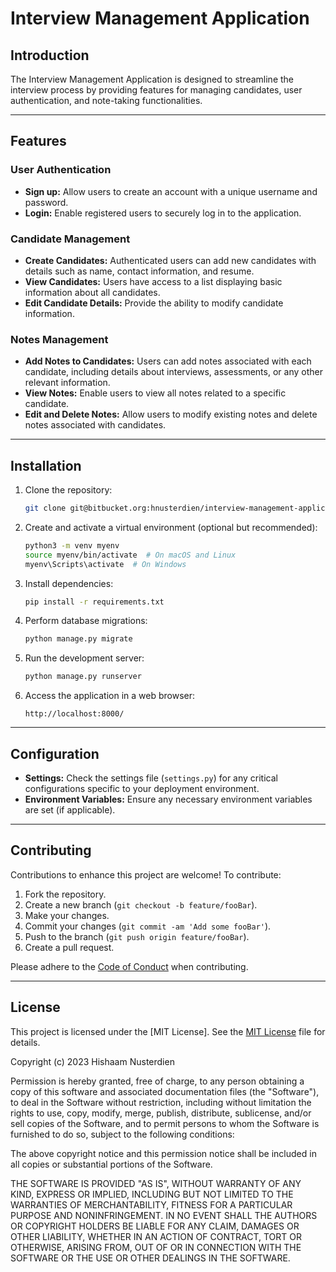 # Interview Management Application

## Introduction

The Interview Management Application is designed to streamline the interview process by providing features for managing candidates, user authentication, and note-taking functionalities.

---

## Features

### User Authentication

- **Sign up:** Allow users to create an account with a unique username and password.
- **Login:** Enable registered users to securely log in to the application.

### Candidate Management

- **Create Candidates:** Authenticated users can add new candidates with details such as name, contact information, and resume.
- **View Candidates:** Users have access to a list displaying basic information about all candidates.
- **Edit Candidate Details:** Provide the ability to modify candidate information.

### Notes Management

- **Add Notes to Candidates:** Users can add notes associated with each candidate, including details about interviews, assessments, or any other relevant information.
- **View Notes:** Enable users to view all notes related to a specific candidate.
- **Edit and Delete Notes:** Allow users to modify existing notes and delete notes associated with candidates.

---

## Installation

1. Clone the repository:

   ```bash
   git clone git@bitbucket.org:hnusterdien/interview-management-application.git
   ```

2. Create and activate a virtual environment (optional but recommended):

   ```bash
   python3 -m venv myenv
   source myenv/bin/activate  # On macOS and Linux
   myenv\Scripts\activate  # On Windows
   ```

3. Install dependencies:

   ```bash
   pip install -r requirements.txt
   ```

4. Perform database migrations:

   ```bash
   python manage.py migrate
   ```

5. Run the development server:

   ```bash
   python manage.py runserver
   ```

6. Access the application in a web browser:

   ```
   http://localhost:8000/
   ```

---

## Configuration

- **Settings:** Check the settings file (`settings.py`) for any critical configurations specific to your deployment environment.
- **Environment Variables:** Ensure any necessary environment variables are set (if applicable).

---

## Contributing

Contributions to enhance this project are welcome! To contribute:

1. Fork the repository.
2. Create a new branch (`git checkout -b feature/fooBar`).
3. Make your changes.
4. Commit your changes (`git commit -am 'Add some fooBar'`).
5. Push to the branch (`git push origin feature/fooBar`).
6. Create a pull request.

Please adhere to the [Code of Conduct](CODE_OF_CONDUCT.md) when contributing.

---

## License

This project is licensed under the [MIT License]. See the [MIT License](https://opensource.org/license/mit/) file for details.

Copyright (c) 2023 Hishaam Nusterdien

Permission is hereby granted, free of charge, to any person obtaining a copy
of this software and associated documentation files (the "Software"), to deal
in the Software without restriction, including without limitation the rights
to use, copy, modify, merge, publish, distribute, sublicense, and/or sell
copies of the Software, and to permit persons to whom the Software is
furnished to do so, subject to the following conditions:

The above copyright notice and this permission notice shall be included in all
copies or substantial portions of the Software.

THE SOFTWARE IS PROVIDED "AS IS", WITHOUT WARRANTY OF ANY KIND, EXPRESS OR
IMPLIED, INCLUDING BUT NOT LIMITED TO THE WARRANTIES OF MERCHANTABILITY,
FITNESS FOR A PARTICULAR PURPOSE AND NONINFRINGEMENT. IN NO EVENT SHALL THE
AUTHORS OR COPYRIGHT HOLDERS BE LIABLE FOR ANY CLAIM, DAMAGES OR OTHER
LIABILITY, WHETHER IN AN ACTION OF CONTRACT, TORT OR OTHERWISE, ARISING FROM,
OUT OF OR IN CONNECTION WITH THE SOFTWARE OR THE USE OR OTHER DEALINGS IN THE
SOFTWARE.
